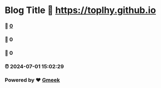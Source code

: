 # Blog Title :link: https://toplhy.github.io 
### :page_facing_up: [0](https://toplhy.github.io/tag.html) 
### :speech_balloon: 0 
### :hibiscus: 0 
### :alarm_clock: 2024-07-01 15:02:29 
### Powered by :heart: [Gmeek](https://github.com/Meekdai/Gmeek)
